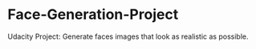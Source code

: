 # Face-Generation-Project
Udacity Project: Generate faces images that look as realistic as possible.
